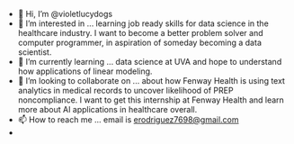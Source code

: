 - 👋 Hi, I’m @violetlucydogs
- 👀 I’m interested in ... learning job ready skills for data science in the healthcare industry. I want to become a better problem solver and computer programmer, in aspiration of someday becoming a data scientist.
- 🌱 I’m currently learning ... data science at UVA and hope to understand how applications of linear modeling.
- 💞️ I’m looking to collaborate on ... about how Fenway Health is using text analytics in medical records to uncover likelihood of PREP noncompliance. I want to get this internship at Fenway Health and learn more about AI applications in healthcare overall.
- 📫 How to reach me ... email is erodriguez7698@gmail.com
- 

<!---
violetlucydogs/violetlucydogs is a ✨ special ✨ repository because its `README.md` (this file) appears on your GitHub profile.
You can click the Preview link to take a look at your changes.
--->
